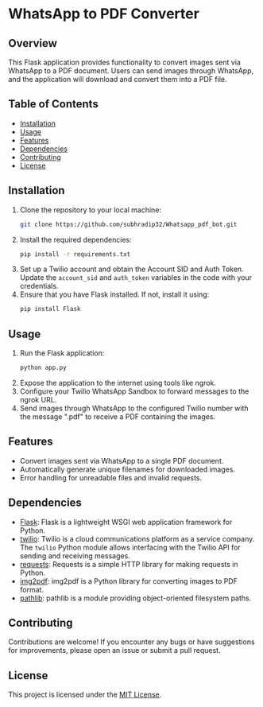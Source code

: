 # WhatsApp to PDF Converter

## Overview
This Flask application provides functionality to convert images sent via WhatsApp to a PDF document. Users can send images through WhatsApp, and the application will download and convert them into a PDF file.

## Table of Contents
- [Installation](#installation)
- [Usage](#usage)
- [Features](#features)
- [Dependencies](#dependencies)
- [Contributing](#contributing)
- [License](#license)

## Installation
1. Clone the repository to your local machine:
   ```bash
   git clone https://github.com/subhradip32/Whatsapp_pdf_bot.git
   ```
2. Install the required dependencies:
   ```bash
   pip install -r requirements.txt
   ```
3. Set up a Twilio account and obtain the Account SID and Auth Token. Update the `account_sid` and `auth_token` variables in the code with your credentials.
4. Ensure that you have Flask installed. If not, install it using:
   ```bash
   pip install Flask
   ```

## Usage
1. Run the Flask application:
   ```bash
   python app.py
   ```
2. Expose the application to the internet using tools like ngrok.
3. Configure your Twilio WhatsApp Sandbox to forward messages to the ngrok URL.
4. Send images through WhatsApp to the configured Twilio number with the message ".pdf" to receive a PDF containing the images.

## Features
- Convert images sent via WhatsApp to a single PDF document.
- Automatically generate unique filenames for downloaded images.
- Error handling for unreadable files and invalid requests.

## Dependencies
- [Flask](https://pypi.org/project/Flask/): Flask is a lightweight WSGI web application framework for Python.
- [twilio](https://www.twilio.com/docs/): Twilio is a cloud communications platform as a service company. The `twilio` Python module allows interfacing with the Twilio API for sending and receiving messages.
- [requests](https://pypi.org/project/requests/): Requests is a simple HTTP library for making requests in Python.
- [img2pdf](https://pypi.org/project/img2pdf/): img2pdf is a Python library for converting images to PDF format.
- [pathlib](https://docs.python.org/3/library/pathlib.html): pathlib is a module providing object-oriented filesystem paths.

## Contributing
Contributions are welcome! If you encounter any bugs or have suggestions for improvements, please open an issue or submit a pull request.

## License
This project is licensed under the [MIT License](LICENSE).
